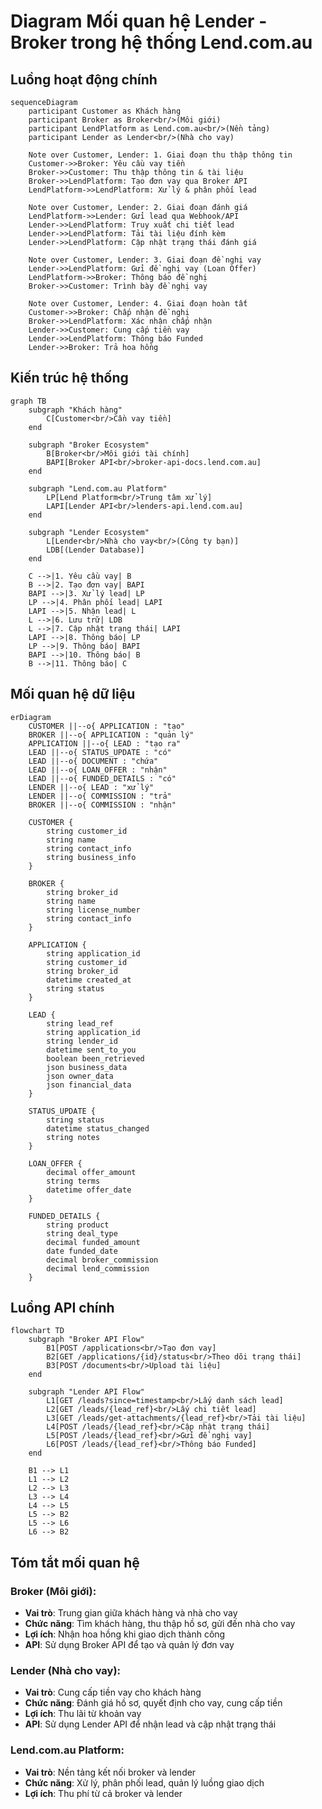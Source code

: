 # Diagram Mối quan hệ Lender - Broker trong hệ thống Lend.com.au

## Luồng hoạt động chính

```mermaid
sequenceDiagram
    participant Customer as Khách hàng
    participant Broker as Broker<br/>(Môi giới)
    participant LendPlatform as Lend.com.au<br/>(Nền tảng)
    participant Lender as Lender<br/>(Nhà cho vay)

    Note over Customer, Lender: 1. Giai đoạn thu thập thông tin
    Customer->>Broker: Yêu cầu vay tiền
    Broker->>Customer: Thu thập thông tin & tài liệu
    Broker->>LendPlatform: Tạo đơn vay qua Broker API
    LendPlatform->>LendPlatform: Xử lý & phân phối lead

    Note over Customer, Lender: 2. Giai đoạn đánh giá
    LendPlatform->>Lender: Gửi lead qua Webhook/API
    Lender->>LendPlatform: Truy xuất chi tiết lead
    Lender->>LendPlatform: Tải tài liệu đính kèm
    Lender->>LendPlatform: Cập nhật trạng thái đánh giá

    Note over Customer, Lender: 3. Giai đoạn đề nghị vay
    Lender->>LendPlatform: Gửi đề nghị vay (Loan Offer)
    LendPlatform->>Broker: Thông báo đề nghị
    Broker->>Customer: Trình bày đề nghị vay

    Note over Customer, Lender: 4. Giai đoạn hoàn tất
    Customer->>Broker: Chấp nhận đề nghị
    Broker->>LendPlatform: Xác nhận chấp nhận
    Lender->>Customer: Cung cấp tiền vay
    Lender->>LendPlatform: Thông báo Funded
    Lender->>Broker: Trả hoa hồng
```

## Kiến trúc hệ thống

```mermaid
graph TB
    subgraph "Khách hàng"
        C[Customer<br/>Cần vay tiền]
    end
    
    subgraph "Broker Ecosystem"
        B[Broker<br/>Môi giới tài chính]
        BAPI[Broker API<br/>broker-api-docs.lend.com.au]
    end
    
    subgraph "Lend.com.au Platform"
        LP[Lend Platform<br/>Trung tâm xử lý]
        LAPI[Lender API<br/>lenders-api.lend.com.au]
    end
    
    subgraph "Lender Ecosystem"
        L[Lender<br/>Nhà cho vay<br/>(Công ty bạn)]
        LDB[(Lender Database)]
    end
    
    C -->|1. Yêu cầu vay| B
    B -->|2. Tạo đơn vay| BAPI
    BAPI -->|3. Xử lý lead| LP
    LP -->|4. Phân phối lead| LAPI
    LAPI -->|5. Nhận lead| L
    L -->|6. Lưu trữ| LDB
    L -->|7. Cập nhật trạng thái| LAPI
    LAPI -->|8. Thông báo| LP
    LP -->|9. Thông báo| BAPI
    BAPI -->|10. Thông báo| B
    B -->|11. Thông báo| C
```

## Mối quan hệ dữ liệu

```mermaid
erDiagram
    CUSTOMER ||--o{ APPLICATION : "tạo"
    BROKER ||--o{ APPLICATION : "quản lý"
    APPLICATION ||--o{ LEAD : "tạo ra"
    LEAD ||--o{ STATUS_UPDATE : "có"
    LEAD ||--o{ DOCUMENT : "chứa"
    LEAD ||--o{ LOAN_OFFER : "nhận"
    LEAD ||--o{ FUNDED_DETAILS : "có"
    LENDER ||--o{ LEAD : "xử lý"
    LENDER ||--o{ COMMISSION : "trả"
    BROKER ||--o{ COMMISSION : "nhận"

    CUSTOMER {
        string customer_id
        string name
        string contact_info
        string business_info
    }
    
    BROKER {
        string broker_id
        string name
        string license_number
        string contact_info
    }
    
    APPLICATION {
        string application_id
        string customer_id
        string broker_id
        datetime created_at
        string status
    }
    
    LEAD {
        string lead_ref
        string application_id
        string lender_id
        datetime sent_to_you
        boolean been_retrieved
        json business_data
        json owner_data
        json financial_data
    }
    
    STATUS_UPDATE {
        string status
        datetime status_changed
        string notes
    }
    
    LOAN_OFFER {
        decimal offer_amount
        string terms
        datetime offer_date
    }
    
    FUNDED_DETAILS {
        string product
        string deal_type
        decimal funded_amount
        date funded_date
        decimal broker_commission
        decimal lend_commission
    }
```

## Luồng API chính

```mermaid
flowchart TD
    subgraph "Broker API Flow"
        B1[POST /applications<br/>Tạo đơn vay]
        B2[GET /applications/{id}/status<br/>Theo dõi trạng thái]
        B3[POST /documents<br/>Upload tài liệu]
    end
    
    subgraph "Lender API Flow"
        L1[GET /leads?since=timestamp<br/>Lấy danh sách lead]
        L2[GET /leads/{lead_ref}<br/>Lấy chi tiết lead]
        L3[GET /leads/get-attachments/{lead_ref}<br/>Tải tài liệu]
        L4[POST /leads/{lead_ref}<br/>Cập nhật trạng thái]
        L5[POST /leads/{lead_ref}<br/>Gửi đề nghị vay]
        L6[POST /leads/{lead_ref}<br/>Thông báo Funded]
    end
    
    B1 --> L1
    L1 --> L2
    L2 --> L3
    L3 --> L4
    L4 --> L5
    L5 --> B2
    L5 --> L6
    L6 --> B2
```

## Tóm tắt mối quan hệ

### Broker (Môi giới):
- **Vai trò**: Trung gian giữa khách hàng và nhà cho vay
- **Chức năng**: Tìm khách hàng, thu thập hồ sơ, gửi đến nhà cho vay
- **Lợi ích**: Nhận hoa hồng khi giao dịch thành công
- **API**: Sử dụng Broker API để tạo và quản lý đơn vay

### Lender (Nhà cho vay):
- **Vai trò**: Cung cấp tiền vay cho khách hàng
- **Chức năng**: Đánh giá hồ sơ, quyết định cho vay, cung cấp tiền
- **Lợi ích**: Thu lãi từ khoản vay
- **API**: Sử dụng Lender API để nhận lead và cập nhật trạng thái

### Lend.com.au Platform:
- **Vai trò**: Nền tảng kết nối broker và lender
- **Chức năng**: Xử lý, phân phối lead, quản lý luồng giao dịch
- **Lợi ích**: Thu phí từ cả broker và lender
